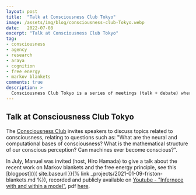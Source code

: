 ```yaml
---
layout: post
title:  "Talk at Consciousness Club Tokyo"
image: /assets/img/blog/consciousness-club-Tokyo.webp
date:   2022-07-08
excerpt: "Talk at Consciousness Club Tokyo"
tag:
- consciousness
- agency
- research
- araya
- cognition
- free energy
- markov blankets
comments: true
description: >
  Consciousness Club Tokyo is a series of meetings (talk + debate) where invited speakers discuss topics related to consciousness.
---
```



## Talk at Consciousness Club Tokyo
The [Consciousness Club](https://conscious-machine.org/club/) invites speakers to discuss topics related to consciousness, relating to questions such as: "What are the neural and computational bases of consciousness? What is the mathematical structure of our conscious perception? Can machines ever become conscious?".

In July, Manuel was invited (host, Hiro Hamada) to give a talk about the recent work on Markov blankets and the free energy principle, see this [blogpost]({{ site.baseurl }}{% link _projects/2021-01-09-friston-blankets.md %}), recorded and publicly available on [Youtube - "Infernece with and within a model"](https://www.youtube.com/watch?v=ascyxuJ6lIk&t=1s&ab_channel=ConsciousnessClubTokyo), pdf [here](/assets/pdf/presentations/CC_Tokyo.pdf).